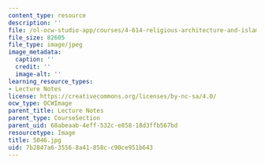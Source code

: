 ```yaml
---
content_type: resource
description: ''
file: /ol-ocw-studio-app/courses/4-614-religious-architecture-and-islamic-cultures-fall-2002/7b2847a635568a41858cc90ce951b643_5046.jpg
file_size: 82605
file_type: image/jpeg
image_metadata:
  caption: ''
  credit: ''
  image-alt: ''
learning_resource_types:
- Lecture Notes
license: https://creativecommons.org/licenses/by-nc-sa/4.0/
ocw_type: OCWImage
parent_title: Lecture Notes
parent_type: CourseSection
parent_uid: 68abeaab-4eff-532c-e858-18d3ffb567bd
resourcetype: Image
title: 5046.jpg
uid: 7b2847a6-3556-8a41-858c-c90ce951b643
---
```

